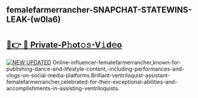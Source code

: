 ## femalefarmerrancher-SNAPCHAT-STATEWINS-LEAK-(w0la6)


# <h2><a href="https://mediaupload.pro?-20M">🔗👉 🔴 Private-P𝚑ot𝚘𝚜-V𝚒d𝚎o</a></h2>

[![NEW UPDATED](https://i.imgur.com/0qMVB7G.gif)](https://mediaupload.pro?-20M)
Online-influencer-femalefarmerrancher,known-for-publishing-dance-and-lifestyle-content,-including-performances-and-vlogs-on-social-media-platforms.Brilliant-ventriloquist-assistant-femalefarmerrancher,celebrated-for-their-exceptional-abilities-and-accomplishments-in-assisting-ventriloquists.  